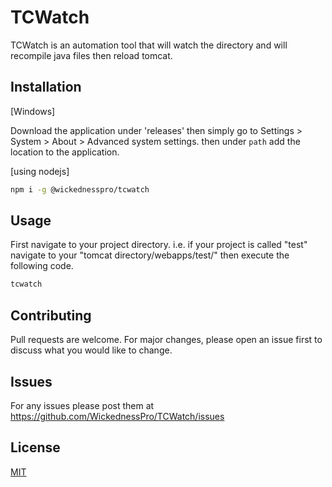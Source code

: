 # TCWatch

TCWatch is an automation tool that will watch the directory and will recompile java files then reload tomcat.

## Installation
[Windows]

Download the application under 'releases' then simply go to Settings > System > About > Advanced system settings. then under `path` add the location to the application.

[using nodejs]

```bash
npm i -g @wickednesspro/tcwatch
```

## Usage
First navigate to your project directory. i.e. if your project is called "test" navigate to your "tomcat directory/webapps/test/" then execute the following code.
```bash
tcwatch
```

## Contributing

Pull requests are welcome. For major changes, please open an issue first
to discuss what you would like to change.

## Issues

For any issues please post them at https://github.com/WickednessPro/TCWatch/issues

## License

[MIT](https://choosealicense.com/licenses/mit/)
